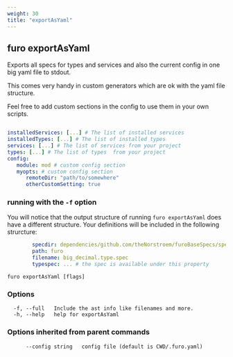 ```yaml
---
weight: 30
title: "exportAsYaml"
---
```


## furo exportAsYaml

Exports all specs for types and services and also the current config in one big yaml file to stdout.

This comes very handy in custom generators which are ok with the yaml file structure.

Feel free to add custom sections in the config to use them in your own scripts.

```yaml

installedServices: [...] # The list of installed services
installedTypes: [...] # The list of installed types
services: [...] # The list of services from your project
types: [...] # The list of types  from your project
config:
   module: mod # custom config section
   myopts: # custom config section
      remoteDir: "path/to/somewhere"
      otherCustomSetting: true

```

### running with the `-f` option
You will notice that the output structure of running `furo exportAsYaml` does have a different structure. Your definitions will be included in the following strurcture:

```yaml
        specdir: dependencies/github.com/theNorstroem/furoBaseSpecs/specs
        path: furo
        filename: big_decimal.type.spec
        typespec: ... # the spec is available under this property
```

```
furo exportAsYaml [flags]
```

### Options

```
  -f, --full   Include the ast info like filenames and more.
  -h, --help   help for exportAsYaml
```

### Options inherited from parent commands

```
      --config string   config file (default is CWD/.furo.yaml)
```

